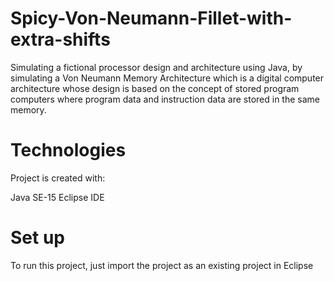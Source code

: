 # Spicy-Von-Neumann-Fillet-with-extra-shifts
Simulating a fictional processor design and architecture using Java, by simulating a Von Neumann Memory Architecture which is a digital computer architecture whose design is based on the concept of stored program computers where program data and instruction data are stored in the same memory.

# Technologies
Project is created with:

Java SE-15
Eclipse IDE


# Set up

To run this project, just import the project as an existing project in Eclipse

